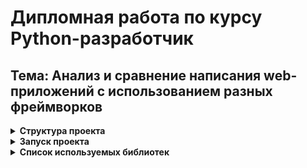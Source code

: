 # Дипломная работа по курсу Python-разработчик
## Тема: Анализ и сравнение написания web-приложений с использованием разных фреймворков


<details><summary><b>Структура проекта</b></summary>
  
## Django:

![django](https://github.com/user-attachments/assets/d8d08c8b-d635-4b78-a42e-fc4fa4ffa1b2)

## FastApi

![FastApi](https://github.com/user-attachments/assets/606a0251-251a-4b23-8441-6a45ba3ea4b8)
![Fastapi2](https://github.com/user-attachments/assets/c567ca27-33c8-46b4-b362-96b5e5024934)

## Flask

![flask](https://github.com/user-attachments/assets/9912d2d2-a91c-43c6-a10e-6b9004208e63)
</details>

<details><summary><b>Запуск проекта</b></summary>

Для запуска проекта необходимо сначало клонировать репозиторий, для этого в терминале используем команду:

```python
git clone <ссылка на репозиторий>
```

Дальше необъодимо создать и активировать виртуальное окружении в корневой директории проекта:

```python
python -m venv venv
```
```python
venv/Scripts/activate
```

Перед запуском проекта необходимо установить зависимости, для этого в терминале прописываем команду:

```python
pip install -r requirements.txt
```

## Запуска проекта Django

Откройте териминал и введите в нём команду: 

` cd myapp `

После ввода данной команды, вы попадёте в рабочую директорию проекта "myapp"

Для запуска проекта так же в терминале прописываем команду:

`python manage.py runserver`

После чего переходим по запущенному локальному серверу(http://127.0.0.1:8000/):

![runserver](https://github.com/user-attachments/assets/06474ff3-1e4f-4c71-96e0-c7f077301cb3)

Для остановки работы сервера в терминале нажмите сочетание клавишь `Ctrl + C`

## Запуск проекта FastApi

Для начало нужно вернуться в исходный каталок(если изначально запускали проект на Django), для этого в терминале прописывает команду:

`cd ..`

Чтобы запустить приложение в терминале прописываем следующую команду:

`python -m uvicorn FastApi.main:app`

![run fastapi](https://github.com/user-attachments/assets/a389d463-0a39-44bc-9761-ded03071ea98)

Для остановки работы сервера в терминале нажмите сочетание клавишь `Ctrl + C`

## Запуск проекта Flask

Перейдите в проект Flask. Далее найдите файл `main.py` и откройте его. Для запуска приложение, если вы используете Pycharm можете нажать сочетание клавишь `Shift + F10` или воспользоваться значком запуска, который находится на верху в правой области:

![значок запуска](https://github.com/user-attachments/assets/00d4a6be-99c8-44f9-912c-65ce4e7fc7dd)

Для остановки работы сервера можно использовать комбинацию клавишь `Ctrl + F2` или же воспользоваться значком остановки работы приложения:

![стоп](https://github.com/user-attachments/assets/58df43f7-07c0-4ee2-8f7e-2a9bd260c541)

</details>

<details><summary><b>Список используемых библиотек</b></summary>
  
* annotated-types==0.7.0
  
* anyio==4.7.0
 
* asgiref==3.8.1
 
* bcrypt==4.2.1
 
* blinker==1.9.0

* charset-normalizer==3.4.0
 
* click==8.1.7
 
* cloudpickle==3.1.0
 
* colorama==0.4.6
 
* dask-expr==1.1.21
 
* Django==5.1.4
 
* dnspython==2.7.0
 
* email_validator==2.2.0
 
* exceptiongroup==1.2.2
 
* fastapi==0.115.6
 
* fastapi-pagination==0.12.34
 
* filelock==3.16.1
 
* Flask==3.1.0
 
* flask-paginate==2024.4.12
 
* Flask-SQLAlchemy==3.1.1
 
* Flask-WTF==1.2.2
 
* greenlet==3.1.1
 
* h11==0.14.0
 
* huggingface-hub==0.27.0
 
* idna==3.10
 
* importlib_metadata==8.5.0
 
* itsdangerous==2.2.0
 
* Jinja2==3.1.4
 
* joblib==1.4.2
 
* locket==1.0.0
 
* MarkupSafe==3.0.2
 
* mpmath==1.3.0
 
* networkx==3.4.2
 
* numpy==2.2.1
 
* packaging==24.2
 
* pandas==2.2.3
 
* partd==1.4.2
 
* passlib==1.7.4
 
* pillow==11.0.0
 
* psutil==6.1.1
 
* pyarrow==18.1.0
 
* pydantic==2.10.4
 
* pydantic_core==2.27.2
 
* python-multipart==0.0.20
 
* PyYAML==6.0.2
 
* requests==2.32.3
 
* safetensors==0.4.5
 
* scikit-learn==1.6.0
 
* scipy==1.14.1
 
* sentence-transformers==3.3.1
 
* six==1.17.0
 
* sniffio==1.3.1
 
* SQLAlchemy==2.0.36
 
* sqlparse==0.5.3
 
* starlette==0.41.3
 
* swifter==1.4.0
 
* sympy==1.13.1
 
* threadpoolctl==3.5.0
 
* tokenizers==0.21.0
 
* toolz==1.0.0
 
* torch==2.5.1
 
* tqdm==4.67.1
 
* transformers==4.47.1
 
* typing_extensions==4.12.2
 
* tzdata==2024.2
 
* urllib3==2.3.0
 
* uvicorn==0.34.0
 
* Werkzeug==3.1.3
 
* WTForms==3.2.1
 
* zipp==3.21.0

</details>
      
